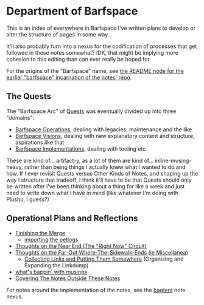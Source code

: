 # Department of Barfspace

This is an index of everywhere in Barfspace I've written plans to develop or alter the structure of pages in some way.

It'll also probably turn into a nexus for the codification of processes that get followed in these notes somewhat? IDK, that might be implying more cohesion to this editing than can ever really be hoped for

For the origins of the "Barfspace" name, see [the README node for the earlier "barfspace" incarnation of the notes' repo][OBR].

[OBR]: 7f9a66a0-38fc-49e0-8489-270cdd3036ee.md

## The Quests

The "Barfspace Arc" of [Quests][] was eventually divided up into three "domains":

- [Barfspace Operations][], dealing with legacies, maintenance and the like
- [Barfspace Visions][], dealing with new explanatory content and structure, aspirations like that
- [Barfspace Implementations][], dealing with tooling etc

[Quests]: 6f25cf97-8ee8-460e-9db8-3c241cadbff0.md
[Barfspace Operations]: a3f1fbb2-28c2-43b2-950d-6d5b7af7cd64.md
[Barfspace Visions]: a8c1b237-886b-4169-88ff-9e52bc1dbcf2.md
[Barfspace Implementations]: 30ec2e6e-47d0-496a-a523-0732b35aea8a.md

These are kind of... artifact-y, as a lot of them are kind of... inline-musing-heavy, rather than being things I actually knew what I wanted to do and how. If I ever revisit Quests versus Other Kinds of Notes, and shaping up the way I structure that tradeoff, I think it'll have to be that Quests should only be written after I've been thinking about a thing for like a week and just need to write down what I have in mind (like whatever I'm doing with Plushu, I guess?)

## Operational Plans and Reflections

- [Finishing the Merge][GYST]
  - [importing the petlogs][petlogin]
- [Thoughts on the Near End (The "Right Now" Circuit)][TOTNE]
- [Thoughts on the Far-Out Where-The-Sidewalk-Ends (ie Miscellanea)][etc]
  - [Collecting Links and Putting Them Somewhere][CLAPTS] (Organizing and Expanding the Linkdump)
- [what's bappin' with musings][remusing]
- [Covering The Notes Outside These Notes][way out]

[GYST]: 1da0f61f-c2bb-4b9d-99da-e3f07e18556a.md
[petlogin]: 5018398f-fa13-45a5-98ac-d640fe4d5a41.md
[TOTNE]: ddde8098-c504-4113-a1e2-6540aeb16eb1.md
[etc]: 6b924e2e-1db1-48f6-9e45-f9c69591dde0.md
[CLAPTS]: 6bc7437f-c734-496e-93f7-e8fdb37893f2.md
[remusing]: 8fa02640-b218-40d4-8948-18bf0d441b22.md
[way out]: e1c5817b-ece2-47c1-a2bc-2fe6f082abc7.md

For notes around the implementation of the notes, see the [bagtent][] note nexus.

[bagtent]: ba00b8cb-9d05-4aef-bd50-0990f82dd723.md
